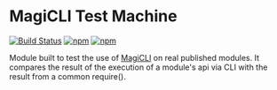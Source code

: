 # MagiCLI Test Machine

[![Build Status](https://api.travis-ci.org/DiegoZoracKy/magicli-test-machine.svg)](https://travis-ci.org/DiegoZoracKy/magicli-test-machine) [![npm](https://img.shields.io/npm/v/magicli-test-machine.svg)]() [![npm](https://img.shields.io/npm/l/magicli-test-machine.svg)]()

Module built to test the use of [MagiCLI](https://github.com/DiegoZoracKy/magicli) on real published modules. It compares the result of the execution of a module's api via CLI with the result from a common require().